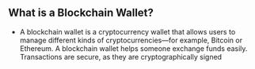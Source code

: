 ## What is a Blockchain Wallet?
- A blockchain wallet is a cryptocurrency wallet that allows users to manage different kinds of cryptocurrencies—for example, Bitcoin or Ethereum. A blockchain wallet helps someone exchange funds easily. Transactions are secure, as they are cryptographically signed